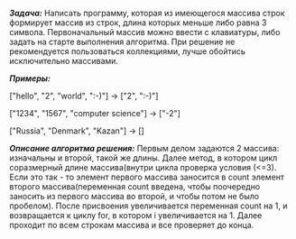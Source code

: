 ***Задача:***
Написать программу, которая из имеющегося массива строк формирует массив из строк, длина которых меньше либо равна 3 символа. Первоначальный массив можно ввести с клавиатуры, либо задать на старте выполнения алгоритма. При решение не рекомендуется пользоваться коллекциями, лучше обойтись исключительно массивами.

***Примеры:***

["hello", "2", "world", ":-)"] -> ["2", ":-)"]

["1234", "1567", "computer science"] -> ["-2"]

["Russia", "Denmark", "Kazan"] -> []

***Описание алгоритма решения:***
Первым делом задаются 2 массива: изначальны и второй, такой же длины. Далее метод, в котором цикл соразмерный длине массива(внутри цикла проверка условия (<=3). Если это так - то элемент первого массива заносится в count элемент второго массива(переменная count введена, чтобы поочередно заносить из первого массива во второй, и чтобы потом не было пробелом). После присвоения увеличивается переменная count на 1, и возвращается к циклу for, в котором i увеличивается на 1. Далее проходит по всем строкам массива и все проверяет до конца.